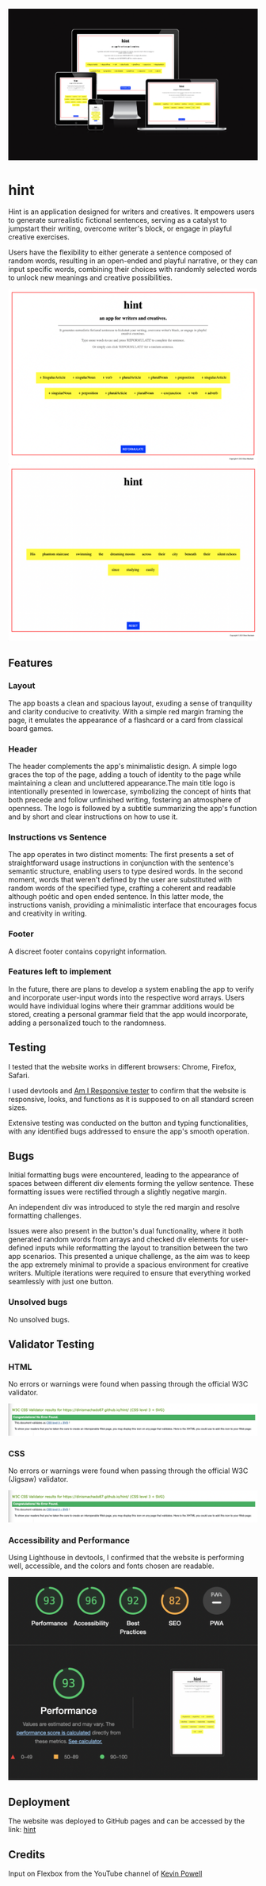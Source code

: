 ![Responsive_test](documentation/responsive.png)

# hint

Hint is an application designed for writers and creatives. It empowers users to generate surrealistic fictional sentences, serving as a catalyst to jumpstart their writing, overcome writer's block, or engage in playful creative exercises.

Users have the flexibility to either generate a sentence composed of random words, resulting in an open-ended and playful narrative, or they can input specific words, combining their choices with randomly selected words to unlock new meanings and creative possibilities.

![Layout](documentation/img1.png)
![Layout](documentation/img2.png)

## Features

### Layout

The app boasts a clean and spacious layout, exuding a sense of tranquility and clarity conducive to creativity. With a simple red margin framing the page, it emulates the appearance of a flashcard or a card from classical board games.

### Header

The header complements the app's minimalistic design. A simple logo graces the top of the page, adding a touch of identity to the page while maintaining a clean and uncluttered appearance.The main title logo is intentionally presented in lowercase, symbolizing the concept of hints that both precede and follow unfinished writing, fostering an atmosphere of openness. The logo is followed by a subtitle summarizing the app's function and by short and clear instructions on how to use it.

### Instructions vs Sentence

The app operates in two distinct moments: The first presents a set of straightforward usage instructions in conjunction with the sentence's semantic structure, enabling users to type desired words. In the second moment, words that weren't defined by the user are substituted with random words of the specified type, crafting a coherent and readable although poétic and open ended sentence. In this latter mode, the instructions vanish, providing a minimalistic interface that encourages focus and creativity in writing.

### Footer

A discreet footer contains copyright information.

### Features left to implement

In the future, there are plans to develop a system enabling the app to verify and incorporate user-input words into the respective word arrays. Users would have individual logins where their grammar additions would be stored, creating a personal grammar field that the app would incorporate, adding a personalized touch to the randomness.

## Testing

I tested that the website works in different browsers: Chrome, Firefox, Safari.

I used devtools and [Am I Responsive tester](https://ui.dev/amiresponsive) to confirm that the website is responsive, looks, and functions as it is supposed to on all standard screen sizes.

Extensive testing was conducted on the button and typing functionalities, with any identified bugs addressed to ensure the app's smooth operation.

## Bugs

Initial formatting bugs were encountered, leading to the appearance of spaces between different div elements forming the yellow sentence. These formatting issues were rectified through a slightly negative margin.

An independent div was introduced to style the red margin and resolve formatting challenges.

Issues were also present in the button's dual functionality, where it both generated random words from arrays and checked div elements for user-defined inputs while reformatting the layout to transition between the two app scenarios. This presented a unique challenge, as the aim was to keep the app extremely minimal to provide a spacious environment for creative writers. Multiple iterations were required to ensure that everything worked seamlessly with just one button.

### Unsolved bugs

No unsolved bugs.

## Validator Testing

### HTML

No errors or warnings were found when passing through the official W3C validator.

![HTML Validation](Documentation/css.png)

### CSS

No errors or warnings were found when passing through the official W3C (Jigsaw) validator.

![CSS Validation](Documentation/css.png)

### Accessibility and Performance

Using Lighthouse in devtools, I confirmed that the website is performing well, accessible, and the colors and fonts chosen are readable.

![Accessibility and Performance](documentation/lighthouse.png)

## Deployment

The website was deployed to GitHub pages and can be accessed by the link: [hint](https://dinismachado87.github.io/hint/)

## Credits

Input on Flexbox from the YouTube channel of [Kevin Powell](https://www.youtube.com/user/KepowOb)
